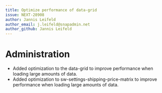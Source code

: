 ```yaml
---
title: Optimize performance of data-grid
issue: NEXT-28908
author: Jannis Leifeld
author_email: j.leifeld@snapadmin.net
author_github: Jannis Leifeld
---
```

# Administration
* Added optimization to the data-grid to improve performance when loading large amounts of data.
* Added optimization to sw-settings-shipping-price-matrix to improve performance when loading large amounts of data.
